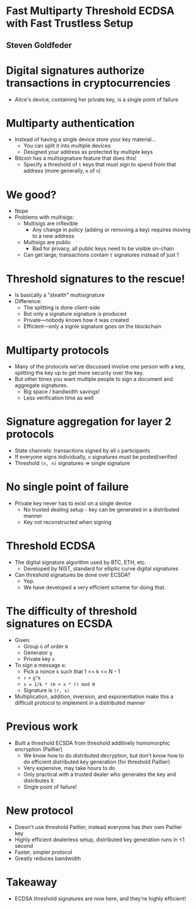 # Fast Multiparty Threshold ECDSA with Fast Trustless Setup
## Steven Goldfeder

# Digital signatures authorize transactions in cryptocurrencies
* Alice's device, containing her private key, is a single point of failure

# Multiparty authentication
* Instead of having a single device store your key material...
  - You can split it into multiple devices
  - Designed your address as protected by multiple keys
* Bitcoin has a multisignature feature that does this!
  - Specify a threshold of `t` keys that must sign to spend from that address (more generally, `m` of `n`)

# We good?
* Nope
* Problems with multisigs:
  * Multisigs are inflexible
    - Any change in policy (adding or removing a key) requires moving to a new address
  * Multisigs are public
    - Bad for privacy, all public keys need to be visible on-chain
  * Can get large; transactions contain `t` signatures instead of just 1

# Threshold signatures to the rescue!
* Is basically a "stealth" multisignature
* Difference:
  - The splitting is done client-side
  - But only a signature signature is produced
  - Private—nobody knows how it was created
  - Efficient—only a signle signature goes on the blockchain

# Multiparty protocols
  * Many of the protocols we've discussed involve one person with a key, splitting the key up to get more security over the key.
  * But other times you want multiple people to sign a document and aggregate signatures.
    - Big space / bandwidth savings!
    - Less verification time as well
  
# Signature aggregation for layer 2 protocols
  * State channels: transactions signed by all `n` participants
  * If everyone signs individually, `n` signatures must be posted/verified
  * Threshold `(n, n)` signatures => single signature


# No single point of failure
* Private key never has to exist on a single device
  - No trusted dealing setup - key can be generated in a distributed manner
  - Key not reconstructed when signing

# Threshold ECDSA
* The digital signature algorithm used by BTC, ETH, etc.
  - Developed by NIST, standard for elliptic curve digital signatures
* Can threshold signatures be done over ECSDA?
  - Yep.
  - We have developed a very efficient scheme for doing that.

# The difficulty of threshold signatures on ECSDA
* Given:
  - Group `G` of order `N`
  - Generator `g`
  - Private key `x`
* To sign a message `m`:
  - Pick a nonce `k` such that 1 <= k <= N - 1
  - `r` = `g^k`
  - `s = 1/k * (m + x * r) mod N`
  - Signature is `(r, s)`
* Multiplication, addition, inversion, and exponentiation make this a difficult protocol to implement in a distributed manner

# Previous work
* Built a threshold ECSDA from threshold additively homomorphic encryption (Paillier)
  - We know how to do distributed decryption, but don't know how to do efficient distributed key generation (for threshold Paillier)
  - Very expensive, may take hours to do
  - Only practical with a trusted dealer who generates the key and distributes it
  - Single point of failure!

# New protocol
* Doesn't use threshold Paillier, instead everyone has their own Paillier key
* Highly efficient dealerless setup, distributed key generation runs in <1 second
* Faster, simpler protocol
* Greatly reduces bandwidth

# Takeaway
* ECDSA threshold signatures are now here, and they're highly efficient!